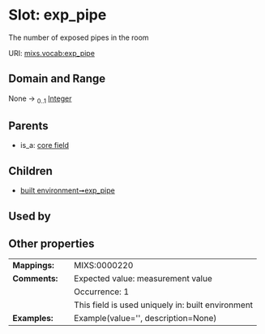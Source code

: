 
# Slot: exp_pipe


The number of exposed pipes in the room

URI: [mixs.vocab:exp_pipe](https://w3id.org/mixs/vocab/exp_pipe)


## Domain and Range

None &#8594;  <sub>0..1</sub> [Integer](types/Integer.md)

## Parents

 *  is_a: [core field](core_field.md)

## Children

 *  [built environment➞exp_pipe](built_environment_exp_pipe.md)

## Used by


## Other properties

|  |  |  |
| --- | --- | --- |
| **Mappings:** | | MIXS:0000220 |
| **Comments:** | | Expected value: measurement value |
|  | | Occurrence: 1 |
|  | | This field is used uniquely in: built environment |
| **Examples:** | | Example(value='', description=None) |

